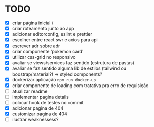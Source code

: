 # TODO

- [x] criar página inicial /
- [x] criar roteamento junto ao app
- [x] adicionar editorconfig, eslint e prettier
- [x] escolher entre react swr e axios para api
- [x] escrever adr sobre adr
- [x] criar componente 'pokemon card'
- [x] utilizar css-grid no responsivo
- [x] avaliar se views/services faz sentido (estrutura de pastas)
- [x] avaliar se faz sentido alguma lib de estilos (tailwind ou boostrap/material?) -> styled components?
- [x] dockerizar aplicação `npm run docker-up`
- [x] criar componente de loading com tratativa pra erro de requisição
- [ ] atualizar readme
- [ ] implementar pagina details
- [ ] colocar hook de testes no commit
- [x] adicionar pagina de 404
- [x] customizar pagina de 404
- [ ] ilustrar weaknessess?
